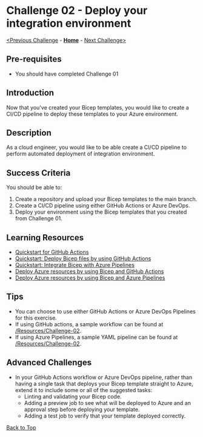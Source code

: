 # Challenge 02 - Deploy your integration environment


[<Previous Challenge](./Challenge-01.md) - **[Home](./README.md)** - [Next Challenge>](./Challenge-03.md)

## Pre-requisites

- You should have completed Challenge 01

## Introduction

Now that you've created your Bicep templates, you would like to create a CI/CD pipeline to deploy these templates to your Azure environment. 

## Description
As a cloud engineer, you would like to be able create a CI/CD pipeline to perform automated deployment of integration environment.

## Success Criteria

You should be able to:
1. Create a repository and upload your Bicep templates to the main branch.
1. Create a CI/CD pipeline using either GitHub Actions or Azure DevOps.
1. Deploy your environment using the Bicep templates that you created from Challenge 01.


## Learning Resources

- [Quickstart for GitHub Actions](https://docs.github.com/en/actions/quickstart)
- [Quickstart: Deploy Bicep files by using GitHub Actions](https://docs.microsoft.com/en-us/azure/azure-resource-manager/bicep/deploy-github-actions?tabs=CLI)
- [Quickstart: Integrate Bicep with Azure Pipelines](https://docs.microsoft.com/en-us/azure/azure-resource-manager/bicep/add-template-to-azure-pipelines?tabs=CLI)
- [Deploy Azure resources by using Bicep and GitHub Actions](https://docs.microsoft.com/en-us/learn/paths/bicep-github-actions/)
- [Deploy Azure resources by using Bicep and Azure Pipelines](https://docs.microsoft.com/en-gb/learn/paths/bicep-azure-pipelines/)


## Tips
- You can choose to use either GitHub Actions or Azure DevOps Pipelines for this exercise.
- If using GitHub actions, a sample workflow can be found at [/Resources/Challenge-02](./Resources/Challenge-02).
- If using Azure Pipelines, a sample YAML pipeline can be found at [/Resources/Challenge-02](./Resources/Challenge-02).

## Advanced Challenges

- In your GitHub Actions workflow or Azure DevOps pipeline, rather than having a single task that deploys your Bicep template straight to Azure, extend it to include some or all of the suggested tasks:
    - Linting and validating your Bicep code.
    - Adding a preview job to see what will be deployed to Azure and an approval step before deploying your template.
    - Adding a test job to verify that your template deployed correctly.

[Back to Top](#challenge-02---deploy-your-integration-environment)